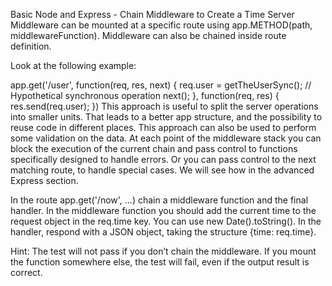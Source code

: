 Basic Node and Express - Chain Middleware to Create a Time Server
Middleware can be mounted at a specific route using app.METHOD(path, middlewareFunction). Middleware can also be chained inside route definition.

Look at the following example:

app.get('/user', function(req, res, next) {
req.user = getTheUserSync(); // Hypothetical synchronous operation
next();
}, function(req, res) {
res.send(req.user);
})
This approach is useful to split the server operations into smaller units. That leads to a better app structure, and the possibility to reuse code in different places. This approach can also be used to perform some validation on the data. At each point of the middleware stack you can block the execution of the current chain and pass control to functions specifically designed to handle errors. Or you can pass control to the next matching route, to handle special cases. We will see how in the advanced Express section.

In the route app.get('/now', ...) chain a middleware function and the final handler. In the middleware function you should add the current time to the request object in the req.time key. You can use new Date().toString(). In the handler, respond with a JSON object, taking the structure {time: req.time}.

Hint: The test will not pass if you don’t chain the middleware. If you mount the function somewhere else, the test will fail, even if the output result is correct.